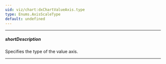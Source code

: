 ```yaml
---
uid: viz/chart:dxChartValueAxis.type
type: Enums.AxisScaleType
default: undefined
---
```

---
##### shortDescription
Specifies the type of the value axis.

---

